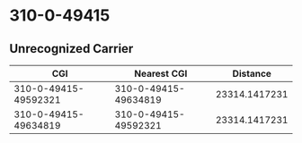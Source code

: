 # 310-0-49415
## Unrecognized Carrier


| CGI | Nearest CGI | Distance |
|-----|-------------|----------|
| 310-0-49415-49592321 | 310-0-49415-49634819 | 23314.1417231 |
| 310-0-49415-49634819 | 310-0-49415-49592321 | 23314.1417231 |
